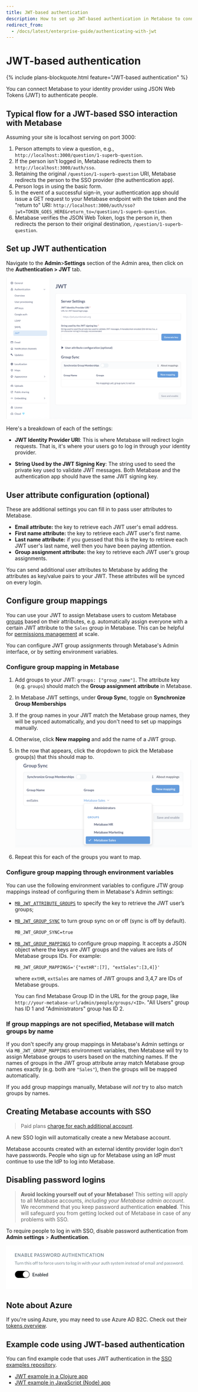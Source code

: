 ```yaml
---
title: JWT-based authentication
description: How to set up JWT-based authentication in Metabase to connect with your identity provider and manage user access.
redirect_from:
  - /docs/latest/enterprise-guide/authenticating-with-jwt
---
```


# JWT-based authentication

{% include plans-blockquote.html feature="JWT-based authentication" %}

You can connect Metabase to your identity provider using JSON Web Tokens (JWT) to authenticate people.

## Typical flow for a JWT-based SSO interaction with Metabase

Assuming your site is localhost serving on port 3000:

1. Person attempts to view a question, e.g., `http://localhost:3000/question/1-superb-question`.
2. If the person isn't logged in, Metabase redirects them to `http://localhost:3000/auth/sso`.
3. Retaining the original `/question/1-superb-question` URI, Metabase redirects the person to the SSO provider (the authentication app).
4. Person logs in using the basic form.
5. In the event of a successful sign-in, your authentication app should issue a GET request to your Metabase endpoint with the token and the "return to" URI: `http://localhost:3000/auth/sso?jwt=TOKEN_GOES_HERE&return_to=/question/1-superb-question`.
6. Metabase verifies the JSON Web Token, logs the person in, then redirects the person to their original destination, `/question/1-superb-question`.

## Set up JWT authentication

Navigate to the **Admin**>**Settings** section of the Admin area, then click on the **Authentication > JWT** tab.

![JWT form](images/JWT-auth-form.png)

Here's a breakdown of each of the settings:

- **JWT Identity Provider URI**: This is where Metabase will redirect login requests. That is, it's where your users go to log in through your identity provider.

- **String Used by the JWT Signing Key**: The string used to seed the private key used to validate JWT messages. Both Metabase and the authentication app should have the same JWT signing key.

## User attribute configuration (optional)

These are additional settings you can fill in to pass user attributes to Metabase.

- **Email attribute:** the key to retrieve each JWT user's email address.
- **First name attribute:** the key to retrieve each JWT user's first name.
- **Last name attribute:** if you guessed that this is the key to retrieve each JWT user's last name, well then you have been paying attention.
- **Group assignment attribute:** the key to retrieve each JWT user's group assignments.

You can send additional user attributes to Metabase by adding the attributes as key/value pairs to your JWT. These attributes will be synced on every login.

## Configure group mappings

You can use your JWT to assign Metabase users to custom Metabase [groups](./managing.md#groups) based on their attributes, e.g. automatically assign everyone with a certain JWT attribute to the `Sales` group in Metabase. This can be helpful for [permissions management](../permissions/introduction.md#key-points-regarding-permissions) at scale.

You can configure JWT group assignments through Metabase's Admin interface, or by setting environment variables.

### Configure group mapping in Metabase

1. Add groups to your JWT: `groups: ["group_name"]`. The attribute key (e.g. `groups`) should match the **Group assignment attribute** in Metabase.
1. In Metabase JWT settings, under **Group Sync**, toggle on **Synchronize Group Memberships**
1. If the group names in your JWT match the Metabase group names, they will be synced automatically, and you don't need to set up mappings manually.

1. Otherwise, click **New mapping** and add the name of a JWT group.
1. In the row that appears, click the dropdown to pick the Metabase group(s) that this should map to.
   ![Metabase JWT group mappings](./images/jwt-groups.png)
1. Repeat this for each of the groups you want to map.

### Configure group mapping through environment variables

You can use the following environment variables to configure JTW group mappings instead of configuring them in Metabase's Admin settings:

- [`MB_JWT_ATTRIBUTE_GROUPS`](../configuring-metabase/environment-variables#mb_jwt_attribute_groups) to specify the key to retrieve the JWT user’s groups;

- [`MB_JWT_GROUP_SYNC`](../configuring-metabase/environment-variables.md#mb_jwt_group_sync) to turn group sync on or off (sync is off by default).

  ```
  MB_JWT_GROUP_SYNC=true
  ```

- [`MB_JWT_GROUP_MAPPINGS`](../configuring-metabase/environment-variables.md#mb_jwt_group_mappings) to configure group mapping. It accepts a JSON object where the keys are JWT groups and the values are lists of Metabase groups IDs. For example:

  ```
  MB_JWT_GROUP_MAPPINGS='{"extHR":[7], "extSales":[3,4]}'
  ```

  where `extHR`, `extSales` are names of JWT groups and 3,4,7 are IDs of Metabase groups.

  You can find Metabase Group ID in the URL for the group page, like `http://your-metabase-url/admin/people/groups/<ID>`. "All Users" group has ID 1 and "Administrators" group has ID 2.

### If group mappings are not specified, Metabase will match groups by name

If you don't specify any group mappings in Metabase's Admin settings or via `MB_JWT_GROUP_MAPPINGS` environment variables, then Metabase will try to assign Metabase groups to users based on the matching names. If the names of groups in the JWT group attribute array match Metabase group names exactly (e.g. both are `"Sales"`), then the groups will be mapped automatically.

If you add group mappings manually, Metabase will _not_ try to also match groups by names.

## Creating Metabase accounts with SSO

> Paid plans [charge for each additional account](../cloud/how-billing-works.md#what-counts-as-a-user-account).

A new SSO login will automatically create a new Metabase account.

Metabase accounts created with an external identity provider login don't have passwords. People who sign up for Metabase using an IdP must continue to use the IdP to log into Metabase.

## Disabling password logins

> **Avoid locking yourself out of your Metabase!** This setting will apply to all Metabase accounts, _including your Metabase admin account_. We recommend that you keep password authentication **enabled**. This will safeguard you from getting locked out of Metabase in case of any problems with SSO.

To require people to log in with SSO, disable password authentication from **Admin settings** > **Authentication**.

![Password disable](images/password-disable.png)

## Note about Azure

If you're using Azure, you may need to use Azure AD B2C. Check out their [tokens overview](https://docs.microsoft.com/en-us/azure/active-directory-b2c/tokens-overview).

## Example code using JWT-based authentication

You can find example code that uses JWT authentication in the [SSO examples repository](https://github.com/metabase/sso-examples).

- [JWT example in a Clojure app](https://github.com/metabase/sso-examples/tree/master/clj-jwt-example)
- [JWT example in JavaScript (Node) app](https://github.com/metabase/sso-examples/tree/master/nodejs-jwt-example)
